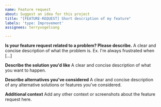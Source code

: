 ```yaml
---
name: Feature request
about: Suggest an idea for this project
title: "[FEATURE-REQUEST] Short description of my feature"
labels: 'type: Improvement'
assignees: terryvogelsang

---
```


**Is your feature request related to a problem? Please describe.**
A clear and concise description of what the problem is. Ex. I'm always frustrated when [...]

**Describe the solution you'd like**
A clear and concise description of what you want to happen.

**Describe alternatives you've considered**
A clear and concise description of any alternative solutions or features you've considered.

**Additional context**
Add any other context or screenshots about the feature request here.
